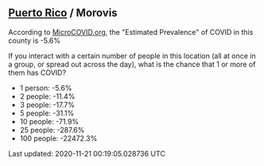 
## [Puerto Rico](/united-states/puerto-rico) / Morovis

According to [MicroCOVID.org](http://microcovid.org),
the "Estimated Prevalence" of COVID in this county is -5.6%

If you interact with a certain number of people in this location
(all at once in a group, or spread out across the day), what is the chance that
1 or more of them has COVID?

- 1 person: -5.6%
- 2 people: -11.4%
- 3 people: -17.7%
- 5 people: -31.1%
- 10 people: -71.9%
- 25 people: -287.6%
- 100 people: -22472.3%

Last updated: 2020-11-21 00:19:05.028736 UTC
